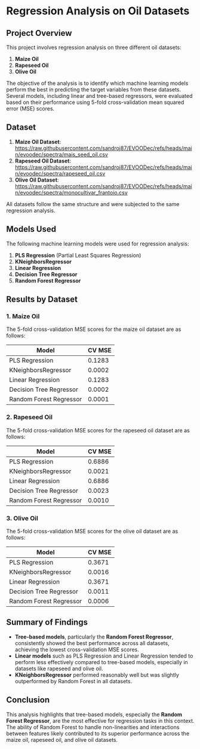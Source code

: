 # Regression Analysis on Oil Datasets

## Project Overview
This project involves regression analysis on three different oil datasets:
1. **Maize Oil**
2. **Rapeseed Oil**
3. **Olive Oil**

The objective of the analysis is to identify which machine learning models perform the best in predicting the target variables from these datasets. Several models, including linear and tree-based regressors, were evaluated based on their performance using 5-fold cross-validation mean squared error (MSE) scores.

## Dataset
1. **Maize Oil Dataset**: https://raw.githubusercontent.com/sandroj87/EVOODec/refs/heads/main/evoodec/spectra/mais_seed_oil.csv
2. **Rapeseed Oil Dataset**: https://raw.githubusercontent.com/sandroj87/EVOODec/refs/heads/main/evoodec/spectra/rapeseed_oil.csv
3. **Olive Oil Dataset**: https://raw.githubusercontent.com/sandroj87/EVOODec/refs/heads/main/evoodec/spectra/monocultivar_frantoio.csv

All datasets follow the same structure and were subjected to the same regression analysis.

## Models Used
The following machine learning models were used for regression analysis:
1. **PLS Regression** (Partial Least Squares Regression)
2. **KNeighborsRegressor**
3. **Linear Regression**
4. **Decision Tree Regressor**
5. **Random Forest Regressor**

## Results by Dataset

### 1. **Maize Oil**
The 5-fold cross-validation MSE scores for the maize oil dataset are as follows:

| Model                  | CV MSE               |
|------------------------|----------------------|
| PLS Regression          | 0.1283               |
| KNeighborsRegressor     | 0.0002               |
| Linear Regression       | 0.1283               |
| Decision Tree Regressor | 0.0002               |
| Random Forest Regressor | 0.0001               |

### 2. **Rapeseed Oil**
The 5-fold cross-validation MSE scores for the rapeseed oil dataset are as follows:

| Model                  | CV MSE               |
|------------------------|----------------------|
| PLS Regression          | 0.6886               |
| KNeighborsRegressor     | 0.0021               |
| Linear Regression       | 0.6886               |
| Decision Tree Regressor | 0.0023               |
| Random Forest Regressor | 0.0010               |

### 3. **Olive Oil**
The 5-fold cross-validation MSE scores for the olive oil dataset are as follows:

| Model                  | CV MSE               |
|------------------------|----------------------|
| PLS Regression          | 0.3671               |
| KNeighborsRegressor     | 0.0016               |
| Linear Regression       | 0.3671               |
| Decision Tree Regressor | 0.0011               |
| Random Forest Regressor | 0.0006               |

## Summary of Findings
- **Tree-based models**, particularly the **Random Forest Regressor**, consistently showed the best performance across all datasets, achieving the lowest cross-validation MSE scores.
- **Linear models** such as PLS Regression and Linear Regression tended to perform less effectively compared to tree-based models, especially in datasets like rapeseed and olive oil.
- **KNeighborsRegressor** performed reasonably well but was slightly outperformed by Random Forest in all datasets.

## Conclusion
This analysis highlights that tree-based models, especially the **Random Forest Regressor**, are the most effective for regression tasks in this context. The ability of Random Forest to handle non-linearities and interactions between features likely contributed to its superior performance across the maize oil, rapeseed oil, and olive oil datasets.
